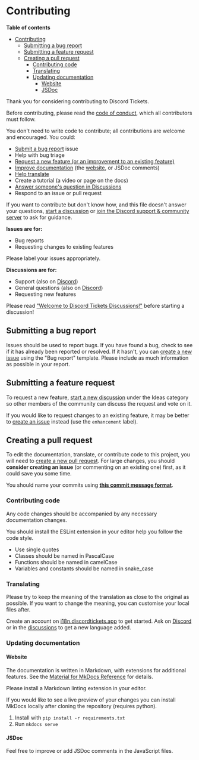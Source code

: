 # Contributing

**Table of contents**

- [Contributing](#contributing)
	- [Submitting a bug report](#submitting-a-bug-report)
	- [Submitting a feature request](#submitting-a-feature-request)
	- [Creating a pull request](#creating-a-pull-request)
		- [Contributing code](#contributing-code)
		- [Translating](#translating)
		- [Updating documentation](#updating-documentation)
			- [Website](#website)
			- [JSDoc](#jsdoc)

Thank you for considering contributing to Discord Tickets.

Before contributing, please read the [code of conduct](CODE_OF_CONDUCT.md), which all contributors must follow.

You don't need to write code to contribute; all contributions are welcome and encouraged. You could:

- [Submit a bug report](#submitting-a-bug-report) issue
- Help with bug triage
- [Request a new feature (or an improvement to an existing feature)](#submitting-a-feature-request)
- [Improve documentation](#updating-documentation) (the [website](https://discordtickets.app), or JSDoc comments)
- [Help translate](#translating)
- Create a tutorial (a video or page on the docs)
- [Answer someone's question in Discussions](https://github.com/discord-tickets/bot/discussions/categories/support-q-a?discussions_q=category%3A%22Support+%28Q%26A%29%22+is%3Aunanswered)
- Respond to an issue or pull request

If you want to contribute but don't know how, and this file doesn't answer your questions, [start a discussion](https://github.com/discord-tickets/bot/discussions/new) or [join the Discord support & community server](https://go.eartharoid.me/discord) to ask for guidance.

**Issues are for:**

- Bug reports
- Requesting changes to existing features

Please label your issues appropriately.

**Discussions are for:**

- Support (also on [Discord](https://go.eartharoid.me/discord))
- General questions (also on [Discord](https://go.eartharoid.me/discord))
- Requesting new features

Please read ["Welcome to Discord Tickets Discussions!"](https://github.com/discord-tickets/bot/discussions/77) before starting a discussion!

## Submitting a bug report

Issues should be used to report bugs. If you have found a bug, check to see if it has already been reported or resolved. If it hasn't, you can [create a new issue](https://github.com/discord-tickets/bot/issues/new/choose) using the "Bug report" template. Please include as much information as possible in your report.

## Submitting a feature request

To request a new feature, [start a new discussion](https://github.com/discord-tickets/bot/discussions/new?category=Ideas) under the Ideas category so other members of the community can discuss the request and vote on it.

If you would like to request changes to an existing feature, it may be better to [create an issue](https://github.com/discord-tickets/bot/issues/new) instead (use the `enhancement` label).

## Creating a pull request

To edit the documentation, translate, or contribute code to this project, you will need to [create a new pull request](https://github.com/discord-tickets/bot/compare). For large changes, you should **consider creating an issue** (or commenting on an existing one) first, as it could save you some time.

You should name your commits using [**this commit message format**](https://github.com/angular/material/blob/master/.github/CONTRIBUTING.md#-commit-message-format).

### Contributing code

Any code changes should be accompanied by any necessary documentation changes.

You should install the ESLint extension in your editor help you follow the code style.

- Use single quotes
- Classes should be named in PascalCase
- Functions should be named in camelCase
- Variables and constants should be named in snake_case

### Translating

Please try to keep the meaning of the translation as close to the original as possible. If you want to change the meaning, you can customise your local files after.

Create an account on [i18n.discordtickets.app](https://i18n.discordtickets.app/) to get started. Ask on [Discord](https://go.eartharoid.me/discord) or in the [discussions](https://github.com/discord-tickets/bot/discussions) to get a new language added.

### Updating documentation

#### Website

The documentation is written in Markdown, with extensions for additional features. See the [Material for MkDocs Reference](https://squidfunk.github.io/mkdocs-material/reference/abbreviations/) for details.

Please install a Markdown linting extension in your editor.

If you would like to see a live preview of your changes you can install MkDocs locally after cloning the repository (requires python).

1. Install with `pip install -r requirements.txt`
2. Run `mkdocs serve`

#### JSDoc

Feel free to improve or add JSDoc comments in the JavaScript files.
